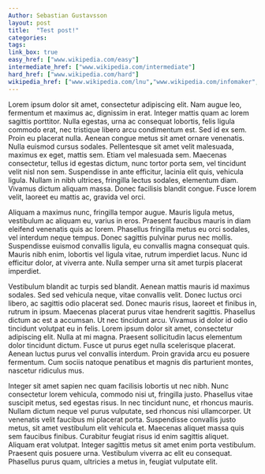 ```yaml
---
Author: Sebastian Gustavsson
layout: post
title:  "Test post!"
categories:
tags:
link_box: true
easy_href: ["www.wikipedia.com/easy"]
intermediate_href: ["www.wikipedia.com/intermediate"]
hard_href: ["www.wikipedia.com/hard"]
wikipedia_href: ["www.wikipedia.com/lnu","www.wikipedia.com/infomaker",]
---
```


Lorem ipsum dolor sit amet, consectetur adipiscing elit. Nam augue leo, fermentum et maximus ac, dignissim in erat. Integer mattis quam ac lorem sagittis porttitor. Nulla egestas, urna ac consequat lobortis, felis ligula commodo erat, nec tristique libero arcu condimentum est. Sed id ex sem. Proin eu placerat nulla. Aenean congue metus sit amet ornare venenatis. Nulla euismod cursus sodales. Pellentesque sit amet velit malesuada, maximus ex eget, mattis sem. Etiam vel malesuada sem. Maecenas consectetur, tellus id egestas dictum, nunc tortor porta sem, vel tincidunt velit nisl non sem. Suspendisse in ante efficitur, lacinia elit quis, vehicula ligula. Nullam in nibh ultrices, fringilla lectus sodales, elementum diam. Vivamus dictum aliquam massa. Donec facilisis blandit congue. Fusce lorem velit, laoreet eu mattis ac, gravida vel orci.

Aliquam a maximus nunc, fringilla tempor augue. Mauris ligula metus, vestibulum ac aliquam eu, varius in eros. Praesent faucibus mauris in diam eleifend venenatis quis ac lorem. Phasellus fringilla metus eu orci sodales, vel interdum neque tempus. Donec sagittis pulvinar purus nec mollis. Suspendisse euismod convallis ligula, eu convallis magna consequat quis. Mauris nibh enim, lobortis vel ligula vitae, rutrum imperdiet lacus. Nunc id efficitur dolor, at viverra ante. Nulla semper urna sit amet turpis placerat imperdiet.

Vestibulum blandit ac turpis sed blandit. Aenean mattis mauris id maximus sodales. Sed sed vehicula neque, vitae convallis velit. Donec luctus orci libero, ac sagittis odio placerat sed. Donec mauris risus, laoreet et finibus in, rutrum in ipsum. Maecenas placerat purus vitae hendrerit sagittis. Phasellus dictum ac est a accumsan. Ut nec tincidunt arcu. Vivamus id dolor id odio tincidunt volutpat eu in felis. Lorem ipsum dolor sit amet, consectetur adipiscing elit. Nulla at mi magna. Praesent sollicitudin lacus elementum dolor tincidunt dictum. Fusce ut purus eget nulla scelerisque placerat. Aenean luctus purus vel convallis interdum. Proin gravida arcu eu posuere fermentum. Cum sociis natoque penatibus et magnis dis parturient montes, nascetur ridiculus mus.

Integer sit amet sapien nec quam facilisis lobortis ut nec nibh. Nunc consectetur lorem vehicula, commodo nisi ut, fringilla justo. Phasellus vitae suscipit metus, sed egestas risus. In nec tincidunt nunc, et rhoncus mauris. Nullam dictum neque vel purus vulputate, sed rhoncus nisi ullamcorper. Ut venenatis velit faucibus mi placerat porta. Suspendisse convallis justo metus, sit amet vestibulum elit vehicula et. Maecenas aliquet massa quis sem faucibus finibus. Curabitur feugiat risus id enim sagittis aliquet. Aliquam erat volutpat. Integer sagittis metus sit amet enim porta vestibulum. Praesent quis posuere urna. Vestibulum viverra ac elit eu consequat. Phasellus purus quam, ultricies a metus in, feugiat vulputate elit.
